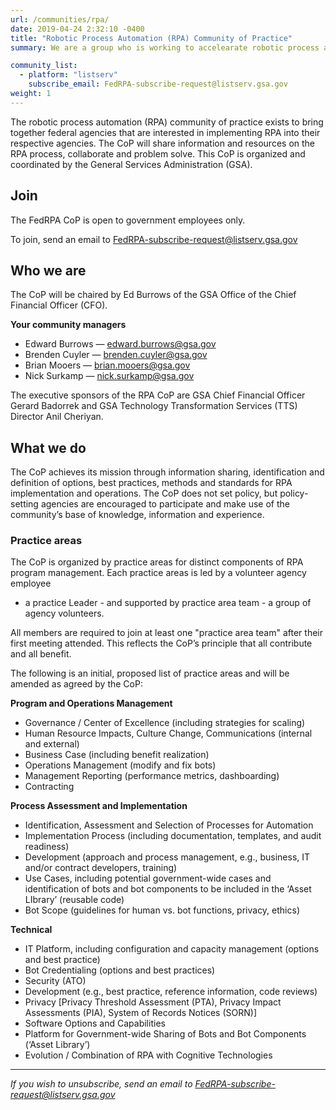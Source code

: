 ```yaml
---
url: /communities/rpa/
date: 2019-04-24 2:32:10 -0400
title: "Robotic Process Automation (RPA) Community of Practice"
summary: We are a group who is working to accelearate robotic process automation (RPA) adoption in the federal government.

community_list:
  - platform: "listserv"
    subscribe_email: FedRPA-subscribe-request@listserv.gsa.gov
weight: 1
---
```


The robotic process automation (RPA) community of practice exists to bring together federal agencies that are interested in implementing RPA into their respective agencies. The CoP will share information and resources on the RPA process, collaborate and problem solve. This CoP is organized and coordinated by the General Services Administration (GSA).

## Join

The FedRPA CoP is open to government employees only.

To join, send an email to [FedRPA-subscribe-request@listserv.gsa.gov](mailto:FedRPA-subscribe-request@listserv.gsa.gov)


## Who we are

The CoP will be chaired by Ed Burrows of the GSA Office of the Chief Financial Officer (CFO).

**Your community managers**

- Edward Burrows — [edward.burrows@gsa.gov](mailto:edward.burrows@gsa.gov)
- Brenden Cuyler — [brenden.cuyler@gsa.gov](mailto:brenden.cuyler@gsa.gov)
- Brian Mooers — [brian.mooers@gsa.gov](mailto:brian.mooers@gsa.gov)
- Nick Surkamp — [nick.surkamp@gsa.gov](mailto:nick.surkamp@gsa.gov)

The executive sponsors of the RPA CoP are GSA Chief Financial Officer Gerard Badorrek and GSA Technology Transformation Services (TTS) Director Anil Cheriyan.


## What we do

The CoP achieves its mission through information sharing, identification and definition of options, best practices, methods and standards for RPA implementation and operations. The CoP does not set policy, but policy-setting agencies are encouraged to participate and make use of the community’s base of knowledge, information and experience.

### Practice areas

The CoP is organized by practice areas for distinct components of RPA program management. Each practice areas is led by a volunteer agency employee
- a practice Leader - and supported by practice area team - a group of agency volunteers.

All members are required to join at least one "practice area team" after their first meeting attended. This reflects the CoP’s principle that all contribute and all benefit.

The following is an initial, proposed list of practice areas and will be amended as agreed by the CoP:

**Program and Operations Management**

- Governance / Center of Excellence (including strategies for scaling)
- Human Resource Impacts, Culture Change, Communications (internal and external)
- Business Case (including benefit realization)
- Operations Management (modify and fix bots)
- Management Reporting (performance metrics, dashboarding)
- Contracting

**Process Assessment and Implementation**

- Identification, Assessment and Selection of Processes for Automation
- Implementation Process (including documentation, templates, and audit readiness)
- Development (approach and process management, e.g.,  business, IT and/or contract developers, training)
- Use Cases, including potential government-wide cases and identification of bots and bot components to be included in the ‘Asset LIbrary’ (reusable code)
- Bot Scope (guidelines for human vs. bot functions, privacy, ethics)

**Technical**

- IT Platform, including configuration and capacity management (options and best practice)
- Bot Credentialing (options and best practices)
- Security (ATO)
- Development (e.g.,  best practice, reference information, code reviews)
- Privacy [Privacy Threshold Assessment (PTA), Privacy Impact Assessments (PIA), System of Records Notices (SORN)]
- Software Options and Capabilities
- Platform for Government-wide Sharing of Bots and Bot Components (‘Asset Library’)
- Evolution / Combination of RPA with Cognitive Technologies

---

_If you wish to unsubscribe, send an email to [FedRPA-subscribe-request@listserv.gsa.gov](mailto:FedRPA-subscribe-request@listserv.gsa.gov)_
